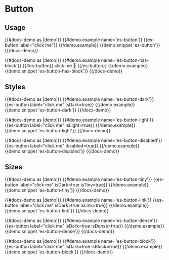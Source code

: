 # Button

## Usage
{{#docs-demo as |demo|}}
  {{#demo.example name='es-button'}}
    {{es-button label="click me"}}
  {{/demo.example}}
  {{demo.snippet 'es-button'}}
{{/docs-demo}}

{{#docs-demo as |demo|}}
  {{#demo.example name='es-button-has-block'}}
    {{#es-button}} 
      click me <span>🐹</span>
    {{/es-button}}
  {{/demo.example}}
  {{demo.snippet 'es-button-has-block'}}
{{/docs-demo}}

## Styles

{{#docs-demo as |demo|}}
  {{#demo.example name='es-button-dark'}}
    {{es-button label="click me" isDark=true}} 
  {{/demo.example}}
  {{demo.snippet 'es-button-dark'}}
{{/docs-demo}}

{{#docs-demo as |demo|}}
  {{#demo.example name='es-button-light'}}
    {{es-button label="click me" isLight=true}} 
  {{/demo.example}}
  {{demo.snippet 'es-button-light'}}
{{/docs-demo}}

{{#docs-demo as |demo|}}
  {{#demo.example name='es-button-disabled'}}
    {{es-button label="click me" disabled=true}} 
  {{/demo.example}}
  {{demo.snippet 'es-button-disabled'}}
{{/docs-demo}}

## Sizes

{{#docs-demo as |demo|}}
  {{#demo.example name='es-button-tiny'}}
    {{es-button label="click me" isDark=true isTiny=true}} 
  {{/demo.example}}
  {{demo.snippet 'es-button-tiny'}}
{{/docs-demo}}

{{#docs-demo as |demo|}}
  {{#demo.example name='es-button-link'}}
    {{es-button label="click me" isDark=true isLink=true}} 
  {{/demo.example}}
  {{demo.snippet 'es-button-link'}}
{{/docs-demo}}

{{#docs-demo as |demo|}}
  {{#demo.example name='es-button-dense'}}
    {{es-button label="click me" isDark=true isDense=true}} 
  {{/demo.example}}
  {{demo.snippet 'es-button-dense'}}
{{/docs-demo}}

{{#docs-demo as |demo|}}
  {{#demo.example name='es-button-block'}}
    {{es-button label="click me" isDark=true isBlock=true}} 
  {{/demo.example}}
  {{demo.snippet 'es-button-block'}}
{{/docs-demo}}
